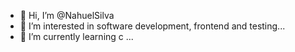 - 👋 Hi, I’m @NahuelSilva
- 👀 I’m interested in software development, frontend and testing...
- 🌱 I’m currently learning c ...


